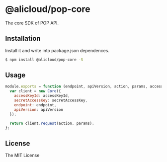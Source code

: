 # @alicloud/pop-core

The core SDK of POP API.

## Installation

Install it and write into package.json dependences.

```sh
$ npm install @alicloud/pop-core -S
```

## Usage

```js
module.exports = function (endpoint, apiVersion, action, params, accessKeyId, secretAccessKey) {
  var client = new Core({
    accessKeyId: accessKeyId,
    secretAccessKey: secretAccessKey,
    endpoint: endpoint,
    apiVersion: apiVersion
  });

  return client.request(action, params);
};
```

## License
The MIT License
